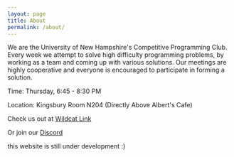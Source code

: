 ```yaml
---
layout: page
title: About
permalink: /about/
---
```


We are the University of New Hampshire's Competitive Programming Club. 
Every week we attempt to solve high difficulty programming problems, by working as a team and coming up with various solutions.
Our meetings are highly cooperative and everyone is encouraged to participate in forming a solution.

Time: Thursday, 6:45 - 8:30 PM

Location: Kingsbury Room N204 (Directly Above Albert's Cafe)


Check us out at 
[Wildcat Link](https://wildcatlink.unh.edu/organization/programmingclub)

Or join our 
[Discord](https://discord.com/invite/cUbRTvbV4j)

this website is still under development :)

